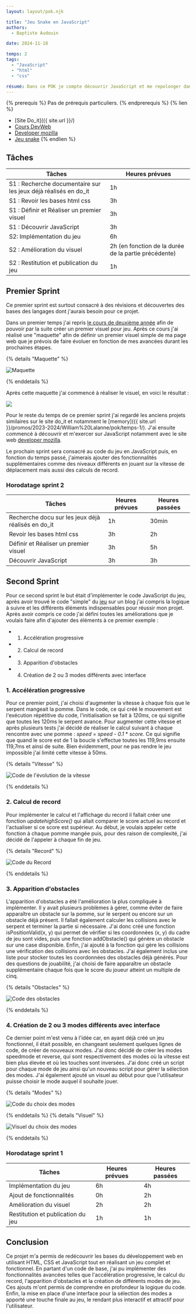```yaml
---
layout: layout/pok.njk

title: "Jeu Snake en JavaScript"
authors:
  - Baptiste Audouin

date: 2024-11-18

temps: 2
tags:
  - "JavaScript"
  - "html"
  - "css"

résumé: Dans ce POK je compte découvrir JavaScript et me repolonger dans les cours de DevWeb de deuxième année. Pour ce faire je prévois de coder le jeu populaire Snake.
---
```


{% prerequis %}
Pas de prérequis particuliers.
{% endprerequis %}
{% lien %}
 - [Site Do_it]({{ site.url }}/)
 - [Cours DevWeb](https://francoisbrucker.github.io/cours_informatique/enseignements/ecm/2A/option-web/)
 - [Developer mozilla](https://developer.mozilla.org/en-US/)
 - [Jeu snake](https://www.snake.fr)
{% endlien %}

## Tâches

| Tâches | Heures prévues |
| --------|-------- |
| S1 : Recherche documentaire  sur les jeux déjà réalisés en do_it | 1h |
| S1 : Revoir les bases html css | 3h |
| S1 : Définir et Réaliser un premier visuel | 3h |
| S1 : Découvrir JavaScript | 3h |
| S2: Implémentation du jeu | 6h |
| S2 : Amélioration du visuel | 2h (en fonction de la durée de la partie précédente) |
| S2 : Restitution et publication du jeu | 1h |


## Premier Sprint

Ce premier sprint est surtout consacré à des révisions et découvertes des bases des langages dont j'aurais besoin pour ce projet.

Dans un premier temps j'ai repris [le cours de deuxième année](https://francoisbrucker.github.io/cours_informatique/enseignements/ecm/2A/option-web/) afin de pouvoir par la suite créer un premier visuel pour jeu.
Après ce cours j'ai réalisé une "maquette" afin de définir un premier visuel simple de ma page web que je prévois de faire évoluer en fonction de mes avancées durant les prochaines étapes.

{% details "Maquette" %}

![Maquette](./images/maquette_snake.png)

{% enddetails %}

Après cette maquette j'ai commencé à réaliser le visuel, en voici le résultat :

 <div><img src="./images/snake_visuel_1.png"></div>

Pour le reste du temps de ce premier sprint j'ai regardé les anciens projets similaires sur le site do_it et notamment le [memory]({{ site.url }}/promos/2023-2024/William%20Lalanne/pok/temps-1/). J'ai ensuite commencé à découvrir et m'exercer sur JavaScript notamment avec le site web [developer mozilla](https://developer.mozilla.org/en-US/).

Le prochain sprint sera consacré au code du jeu en JavaScript puis, en fonction du temps passé, j'aimerais ajouter des fonctionnalités supplémentaires comme des niveaux différents en jouant sur la vitesse de déplacement mais aussi des calculs de record.

### Horodatage sprint 2
| Tâches | Heures prévues | Heures passées |
| --------|-------- |-------- |
| Recherche docu sur les jeux déjà réalisés en do_it | 1h | 30min |
| Revoir les bases html css | 3h | 2h |
| Définir et Réaliser un premier visuel | 3h | 5h |
| Découvrir JavaScript | 3h | 3h |


## Second Sprint

Pour ce second sprint le but était d'implémenter le code JavaScript du jeu, après avoir trouvé le code "simple" du [jeu](https://www.snake.fr) sur un blog j'ai compris la logique à suivre et les différents éléments indispensables pour réussir mon projet. Après avoir compris ce code j'ai défini toutes les améliorations que je voulais faire afin d'ajouter des éléments à ce premier exemple :

 - 1. Accélération progressive
 - 2. Calcul de record
 - 3. Apparition d'obstacles
 - 4. Création de 2 ou 3 modes différents avec interface

### 1. Accélération progressive

Pour ce premier point, j'ai choisi d'augmenter la vitesse à chaque fois que le serpent mangeait la pomme. Dans le code, ce qui créé le mouvement est l'exécution répétitive du code, l'initialisation se fait à *120ms*, ce qui signifie que toutes les 120ms le serpent avance. Pour augmenter cette vitesse et après plusieurs tests j'ai décidé de réaliser le calcul suivant à chaque rencontre avec une pomme : *speed* = *speed* *-* *0.1* * *score*.
Ce qui signifie que quand le score est de 1 la boucle s'effectue toutes les 119,9ms ensuite 119,7ms et ainsi de suite. Bien évidemment, pour ne pas rendre le jeu impossible j'ai limité cette vitesse à 50ms.


{% details "Vitesse" %}

![Code de l'évolution de la vitesse](./images/code_vitesse.png)

{% enddetails %}

### 2. Calcul de record

Pour implémenter le calcul et l'affichage du record il fallait créer une fonction *updatehighScore()* qui allait comparer le score actuel au record et l'actualiser si ce score est supérieur. Au début, je voulais appeler cette fonction à chaque pomme mangée puis, pour des raison de complexité, j'ai décidé de l'appeler à chaque fin de jeu.

{% details "Record" %}

![Code du Record](./images/code_record.png)

{% enddetails %}

### 3. Apparition d'obstacles

L'apparition d'obstacles a été l'amélioration la plus compliquée à implémenter. Il y avait plusieurs problèmes à gérer, comme éviter de faire apparaître un obstacle sur la pomme, sur le serpent ou encore sur un obstacle déjà présent. Il fallait également calculer les collisions avec le serpent et terminer la partie si nécessaire.
J'ai donc créé une fonction isPositionValid(x, y) qui permet de vérifier si les coordonnées (x, y) du cadre de jeu sont vides, puis une fonction addObstacle() qui génère un obstacle sur une case disponible. Enfin, j'ai ajouté à la fonction qui gère les collisions une vérification des collisions avec les obstacles. J'ai également inclus une liste pour stocker toutes les coordonnées des obstacles déjà générés.
Pour des questions de jouabilité, j'ai choisi de faire apparaître un obstacle supplémentaire chaque fois que le score du joueur atteint un multiple de cinq.

{% details "Obstacles" %}

![Code des obstacles](./images/code_obstacles.png)

{% enddetails %}

### 4. Création de 2 ou 3 modes différents avec interface

Ce dernier point m'est venu à l'idée car, en ayant déjà créé un jeu fonctionnel, il était possible, en changeant seulement quelques lignes de code, de créer de nouveaux modes. J'ai donc décidé de créer les modes speedmode et reverse, qui sont respectivement des modes où la vitesse est bien plus élevée et où les touches sont inversées. J'ai donc créé un script pour chaque mode de jeu ainsi qu'un nouveau script pour gérer la sélection des modes.
J'ai également ajouté un visuel au début pour que l'utilisateur puisse choisir le mode auquel il souhaite jouer.

{% details "Modes" %}

![Code du choix des modes](./images/code_mode.png)

{% enddetails %}
{% details "Visuel" %}

![Visuel du choix des modes](./images/choix_mode.png)

{% enddetails %}


### Horodatage sprint 1
| Tâches | Heures prévues | Heures passées |
| --------|-------- |-------- |
| Implémentation du jeu | 6h | 4h |
| Ajout de fonctionnalités| 0h | 2h |
| Amélioration du visuel | 2h | 2h |
| Restitution et publication du jeu | 1h | 1h |

## Conclusion

Ce projet m'a permis de redécouvrir les bases du développement web en utilisant HTML, CSS et JavaScript tout en réalisant un jeu complet et fonctionnel. En partant d'un code de base, j'ai pu implémenter des fonctionnalités avancées telles que l'accélération progressive, le calcul du record, l'apparition d'obstacles et la création de différents modes de jeu.
Ces ajouts m'ont permis de comprendre en profondeur la logique du code. Enfin, la mise en place d'une interface pour la sélection des modes a apporté une touche finale au jeu, le rendant plus interactif et attractif pour l'utilisateur.